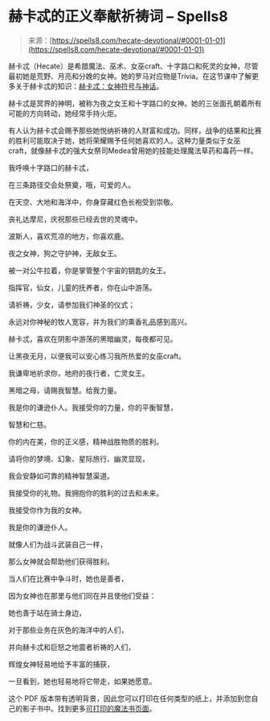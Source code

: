 <!--yml

类别：未分类

日期：2024-06-12 19:56:28

-->

# 赫卡忒的正义奉献祈祷词 – Spells8

> 来源：[https://spells8.com/hecate-devotional/#0001-01-01](https://spells8.com/hecate-devotional/#0001-01-01)

赫卡忒（Hecate）是希腊魔法、巫术、女巫craft、十字路口和死灵的女神，尽管最初她是荒野、月亮和分娩的女神。她的罗马对应物是Trivia。在这节课中了解更多关于赫卡忒的知识：[赫卡忒：女神符号与神话](https://spells8.com/lessons/hecate-goddess-symbols/)。

赫卡忒是冥界的神明，被称为夜之女王和十字路口的女神。她的三张面孔朝着所有可能的方向转动，她经常手持火炬。

有人认为赫卡忒会赐予那些她悦纳祈祷的人财富和成功。同样，战争的结果和比赛的胜利可能取决于她，她将荣耀赐予任何她喜欢的人。这种力量类似于女巫craft，就像赫卡忒的强大女祭司Medea曾用她的技能处理魔法草药和毒药一样。

我呼唤十字路口的赫卡忒，

在三条路径交会处祭奠，哦，可爱的人。

在天空、大地和海洋中，你身穿藏红色长袍受到崇敬。

丧礼达摩尼，庆祝那些已经去世的灵魂中。

波斯人，喜欢荒凉的地方，你喜欢鹿。

夜之女神，狗之守护神，无敌女王。

被一对公牛拉着，你是掌管整个宇宙的钥匙的女王。

指挥官，仙女，儿童的抚养者，你在山中游荡。

请祈祷，少女，请参加我们神圣的仪式；

永远对你神秘的牧人宽容，并为我们的熏香礼品感到高兴。

赫卡忒，喜欢在阴影中游荡的黑暗幽灵，每夜都可见。

让黑夜无月，以便我可以安心练习我所热爱的女巫craft。

我谦卑地祈求你，地府的夜行者，亡灵女王。

黑暗之母，请赐我智慧。给我力量。

我是你的谦逊仆人。我接受你的力量，你的平衡智慧，

智慧和仁慈。

你的内在美，你的正义感，精神战胜物质的胜利。

请将你的梦境、幻象、星际旅行、幽灵显现，

我会安静如可靠的精神智慧渠道。

我接受你的礼物。我拥抱你的胜利的过去和未来。

我接受你作为我的女神。

我是你的谦逊仆人。

就像人们为战斗武装自己一样，

那么女神就会帮助他们获得胜利。

当人们在比赛中争斗时，她也是善者，

因为女神也在那里与他们同在并且使他们受益：

她也善于站在骑士身边，

对于那些业务在灰色的海洋中的人们，

并向赫卡忒和巨怒之地震者祈祷的人们，

辉煌女神轻易地给予丰富的捕获，

一旦看到，她也轻易地将它带走，如果她愿意。

这个 PDF 版本带有透明背景，因此您可以打印在任何类型的纸上，并添加到您自己的影子书中。找到更多[可打印的魔法书页面](https://spells8.com/printable-pages-book-shadows/)。

